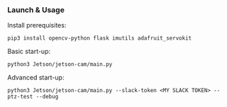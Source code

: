### Launch & Usage

Install prerequisites:

`pip3 install opencv-python flask imutils adafruit_servokit`

Basic start-up:

`python3 Jetson/jetson-cam/main.py`

Advanced start-up:

`python3 Jetson/jetson-cam/main.py --slack-token <MY SLACK TOKEN> --ptz-test --debug`